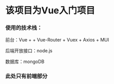 # 该项目为Vue入门项目

### 使用的技术栈：
   前台：Vue +  + Vue-Router + Vuex + Axios + MUI 
   
   后端开放接口：node.js
   
   数据库：mongoDB
   
### 此处只有前端部分
    
